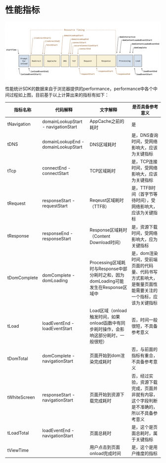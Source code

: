 # 性能指标

![load.png](./images/load.png)

性能统计SDK的数据来自于浏览器提供的performance，performance中各个中间过程如上图，目前基于以上计算出来的指标有如下：

| 指标名称     | 代码解释                            | 文字解释                                                     | 是否具备参考意义                                             |
| ------------ | ----------------------------------- | ------------------------------------------------------------ | ------------------------------------------------------------ |
| tNavigation  | domainLookupStart - navigationStart | AppCache之前的耗时                                           | 是                                                           |
| tDNS         | domainLookupEnd - domainLookupStart | DNS区域耗时                                                  | 是，DNS查询时间，受网络影响大，应该为关键指标                |
| tTcp         | connectEnd - connectStart           | TCP区域耗时                                                  | 是，TCP连接时间，受网络影响大，应该为关键指标                |
| tRequest     | responseStart - requestStart        | Reqeust区域耗时（TTFB）                                      | 是，TTFB时间（首字节等待时间），受网络影响大，应该为关键指标 |
| tResponse    | responseEnd - responseStart         | Response区域耗时（Content Download时间）                     | 是，资源下载时间，受网络影响大，应为关键指标                 |
| tDomComplete | domComplete - domLoading            | Processing区域耗时与Response中部分耗时之和，因为domLoading可能发生在Response区域中 | 是，dom渲染时间，受前端页面的代码量、代码书写方式影响大，是衡量页面性能需要关注的一个指标，应该为关键指标 |
| tLoad        | loadEventEnd - loadEventStart       | Load区域（onload触发时间，如果onload函数中有同步耗时操作，会影响这部分耗时，一般很短） | 否，时间一般很短，不具备参考意义                             |
| tDomTotal    | domComplete - navigationStart       | 页面开始到dom渲染完成耗时                                    | 否，与前面的指标有重合，不具备参考意义                       |
| tWhiteScreen | responseStart - navigationStart     | 页面开始到资源下载完成耗时                                   | 否，经过实验，资源下载完成，页面并非就有内容，这个字段判断是不准确的，所以不具备参考意义 |
| tLoadTotal   | loadEventEnd - navigationStart      | 页面总耗时                                                   | 是，这个是页面总耗时，属于关键指标                           |
| tViewTime    |                                     | 用户点击到页面onload完成时间                                 | 是，这个是用户维度的指标                                     |